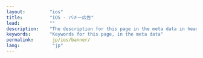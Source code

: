 ```yaml
---
layout:         "ios"
title:          "iOS - バナー広告"
lead:           ""
description:    "The description for this page in the meta data in header."
keywords:       "Keywords for this page, in the meta data"
permalink:       jp/ios/banner/
lang:            "jp"
---
```

